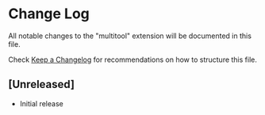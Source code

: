 # Change Log

All notable changes to the "multitool" extension will be documented in this file.

Check [Keep a Changelog](http://keepachangelog.com/) for recommendations on how to structure this file.

## [Unreleased]

- Initial release